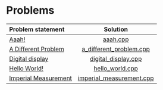 # Problems

|    Problem statement     |           Solution           |
|:-------------------------|:----------------------------:|
| [Aaah!][]                | [aaah.cpp][]                 |
| [A Different Problem][]  | [a_different_problem.cpp][]  |
| [Digital display][]      | [digital_display.cpp][]      |
| [Hello World!][]         | [hello_world.cpp][]          |
| [Imperial Measurement][] | [imperial_measurement.cpp][] |

[Aaah!]:                https://open.kattis.com/problems/aaah
[A Different Problem]:  https://open.kattis.com/problems/different
[Digital display]:      https://open.kattis.com/problems/display
[Hello World!]:         https://open.kattis.com/problems/hello
[Imperial Measurement]: https://open.kattis.com/problems/measurement

[aaah.cpp]:                 aaah.cpp
[a_different_problem.cpp]:  a_different_problem.cpp
[digital_display.cpp]:      digital_display.cpp
[hello_world.cpp]:          hello_world.cpp
[imperial_measurement.cpp]: imperial_measurement.cpp
